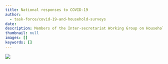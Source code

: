 ```yaml
---
title: National responses to COVID-19
author:
  - task-force/covid-19-and-household-surveys
date:
description: Members of the Inter-secretariat Working Group on Household Surveys are supporting countries to measure the impact of COVID-19 through sample surveys.
thumbnail: null
images: []
keywords: []
---
```


<div class='tableauPlaceholder' id='viz1594234244349' style='position: relative'>
  <noscript>
    <a href='#'>
      <img alt=' ' src='https:&#47;&#47;public.tableau.com&#47;static&#47;images&#47;CO&#47;COVID-19impactsurveys&#47;DashboardMap&#47;1_rss.png' style='border: none' />
    </a>
  </noscript>
  <object class='tableauViz'  style='display:none;'>
    <param name='host_url' value='https%3A%2F%2Fpublic.tableau.com%2F' />
    <param name='embed_code_version' value='3' />
    <param name='site_root' value='' />
    <param name='name' value='COVID-19impactsurveys&#47;DashboardMap' />
    <param name='tabs' value='no' />
    <param name='toolbar' value='yes' />
    <param name='static_image' value='https:&#47;&#47;public.tableau.com&#47;static&#47;images&#47;CO&#47;COVID-19impactsurveys&#47;DashboardMap&#47;1.png' />
    <param name='animate_transition' value='yes' />
    <param name='display_static_image' value='yes' />
    <param name='display_spinner' value='yes' />
    <param name='display_overlay' value='yes' />
    <param name='display_count' value='yes' />
    <param name='language' value='en' />
  </object>
</div>

<script type='text/javascript'>
  var divElement = document.getElementById('viz1594234244349');
  var vizElement = divElement.getElementsByTagName('object')[0];
  if ( divElement.offsetWidth > 800 ) {
  vizElement.style.width='1023px';
  vizElement.style.height='1427px';
  } else if ( divElement.offsetWidth > 500 ) {
  vizElement.style.width='1023px';
  vizElement.style.height='1427px';
  } else {
  vizElement.style.width='100%';
  vizElement.style.height='777px';
  }
  var scriptElement = document.createElement('script');
  scriptElement.src = 'https://public.tableau.com/javascripts/api/viz_v1.js';
  vizElement.parentNode.insertBefore(scriptElement, vizElement);
</script>
